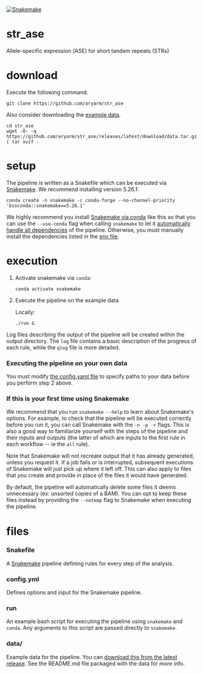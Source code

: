[![Snakemake](https://img.shields.io/badge/snakemake-≥5.26.1-brightgreen.svg?style=flat-square)](https://snakemake.bitbucket.io)

# str_ase
Allele-specific expression (ASE) for short tandem repeats (STRs)

# download
Execute the following command.
```
git clone https://github.com/aryarm/str_ase
```
Also consider downloading the [example data](https://github.com/aryarm/str_ase/releases/latest/download/data.tar.gz).
```
cd str_ase
wget -O- -q https://github.com/aryarm/str_ase/releases/latest/download/data.tar.gz | tar xvzf -
```

# setup
The pipeline is written as a Snakefile which can be executed via [Snakemake](https://snakemake.readthedocs.io). We recommend installing version 5.26.1:
```
conda create -n snakemake -c conda-forge --no-channel-priority 'bioconda::snakemake==5.26.1'
```
We highly recommend you install [Snakemake via conda](https://snakemake.readthedocs.io/en/stable/getting_started/installation.html#installation-via-conda) like this so that you can use the `--use-conda` flag when calling `snakemake` to let it [automatically handle all dependencies](https://snakemake.readthedocs.io/en/stable/snakefiles/deployment.html#integrated-package-management) of the pipeline. Otherwise, you must manually install the dependencies listed in the [env file](env.yml).

# execution
1. Activate snakemake via `conda`:
    ```
    conda activate snakemake
    ```
2. Execute the pipeline on the example data

    Locally:
    ```
    ./run &
    ```
Log files describing the output of the pipeline will be created within the output directory. The `log` file contains a basic description of the progress of each rule, while the `qlog` file is more detailed.

### Executing the pipeline on your own data
You must modify [the config.yaml file](config.yml) to specify paths to your data before you perform step 2 above.

### If this is your first time using Snakemake
We recommend that you run `snakemake --help` to learn about Snakemake's options. For example, to check that the pipeline will be executed correctly before you run it, you can call Snakemake with the `-n -p -r` flags. This is also a good way to familiarize yourself with the steps of the pipeline and their inputs and outputs (the latter of which are inputs to the first rule in each workflow -- ie the `all` rule).

Note that Snakemake will not recreate output that it has already generated, unless you request it. If a job fails or is interrupted, subsequent executions of Snakemake will just pick up where it left off. This can also apply to files that *you* create and provide in place of the files it would have generated.

By default, the pipeline will automatically delete some files it deems unnecessary (ex: unsorted copies of a BAM). You can opt to keep these files instead by providing the `--notemp` flag to Snakemake when executing the pipeline.

# files
### Snakefile
A [Snakemake](https://snakemake.readthedocs.io/en/stable/) pipeline defining rules for every step of the analysis.

### config.yml
Defines options and input for the Snakemake pipeline.

### run
An example bash script for executing the pipeline using `snakemake` and `conda`. Any arguments to this script are passed directly to `snakemake`.

### data/
Example data for the pipeline. You can [download this from the latest release](#download). See the README.md file packaged with the data for more info.
